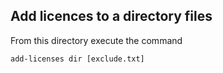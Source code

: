 
Add licences to a directory files
------------------------------------

From this directory execute the command

```
add-licenses dir [exclude.txt]
```
